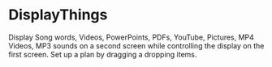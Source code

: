 # DisplayThings

Display Song words, Videos, PowerPoints, PDFs, YouTube, Pictures, MP4 Videos, MP3 sounds on a second screen while controlling the display on the first screen. Set up a plan by dragging a dropping items. 
